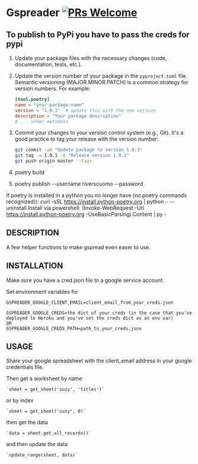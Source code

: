 # Gspreader [![PRs Welcome](https://img.shields.io/badge/PRs-welcome-brightgreen.svg?style=flat-square)](https://makeapullrequest.com)

## To publish to PyPi you have to pass the creds for pypi

1. Update your package files with the necessary changes (code, documentation, tests, etc.).

2. Update the version number of your package in the `pyproject.toml` file. Semantic versioning (MAJOR.MINOR.PATCH) is a common strategy for version numbers. For example:

    ```toml
    [tool.poetry]
    name = "your-package-name"
    version = "1.0.1"  # update this with the new version
    description = "Your package description"
    # ... other metadata
    ```

3. Commit your changes to your version control system (e.g., Git). It's a good practice to tag your release with the version number:

    ```bash
    git commit -am "Update package to version 1.0.1"
    git tag -a 1.0.1 -m "Release version 1.0.1"
    git push origin master --tags
    ```

4. poetry build
5. poetry publish --username riverscuomo --password <yourpassword>

If poetry is installed in a python you no longer have (no poetry commands recognized)):
curl -sSL <https://install.python-poetry.org> | python - --uninstall
Install via powershell:
(Invoke-WebRequest -Uri <https://install.python-poetry.org> -UseBasicParsing).Content | py -

## DESCRIPTION

A few helper functions to make gspread even easer to use.

## INSTALLATION

Make sure you have a cred.json file to a google service account.

Set environment variables for

    GSPREADER_GOOGLE_CLIENT_EMAIL=client_email_from_your_creds.json

    GSPREADER_GOOGLE_CREDS=the dict of your creds (in the case that you've deployed to Heroku and you've set the creds dict as an env var)
    OR
    GSPREADER_GOOGLE_CREDS_PATH=path_to_your_creds.json
    

## USAGE

Share your google spreadsheet with the client_email address in your google credentials file.

Then get a worksheet by name

    `sheet = get_sheet('suzy', 'titles')`

or by index

    `sheet = get_sheet('suzy', 0)`

then get the data

    `data = sheet.get_all_records()`

and then update the data

    `update_range(sheet, data)`
